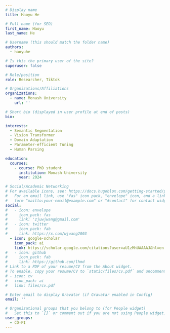 ```yaml
---
# Display name
title: Haoyu He

# Full name (for SEO)
first_name: Haoyu
last_name: He

# Username (this should match the folder name)
authors:
  - haoyuhe

# Is this the primary user of the site?
superuser: false

# Role/position
role: Researcher, Tiktok

# Organizations/Affiliations
organizations:
  - name: Monash University
    url: ''

# Short bio (displayed in user profile at end of posts)
bio: 

interests:
  - Semantic Segmentation
  - Vision Transformer
  - Domain Adaptation
  - Parameter-efficient Tuning
  - Human Parsing

education:
  courses:
    - course: PhD student
      institution: Monash University
      year: 2024

# Social/Academic Networking
# For available icons, see: https://docs.hugoblox.com/getting-started/page-builder/#icons
#   For an email link, use "fas" icon pack, "envelope" icon, and a link in the
#   form "mailto:your-email@example.com" or "#contact" for contact widget.
social:
#   - icon: envelope
#     icon_pack: fas
#     link: 'zjuwjwang@gmail.com'
#   - icon: twitter
#     icon_pack: fab
#     link: https://x.com/wjwang2003
  - icon: google-scholar
    icon_pack: ai
    link: https://scholar.google.com/citations?user=aU1zMhUAAAAJ&hl=en
#   - icon: github
#     icon_pack: fab
#     link: https://github.com/lhmd
# Link to a PDF of your resume/CV from the About widget.
# To enable, copy your resume/CV to `static/files/cv.pdf` and uncomment the lines below.
# - icon: cv
#   icon_pack: ai
#   link: files/cv.pdf

# Enter email to display Gravatar (if Gravatar enabled in Config)
email: ''

# Organizational groups that you belong to (for People widget)
#   Set this to `[]` or comment out if you are not using People widget.
user_groups:
  - CO-PI
---
```

